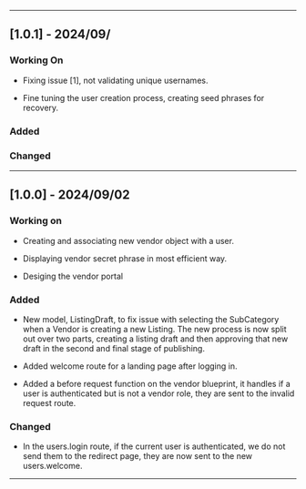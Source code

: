 ---------------------------------------------------------------------------
## [1.0.1] - 2024/09/

### Working On
- Fixing issue [1], not validating unique usernames.

- Fine tuning the user creation process, creating seed phrases for recovery.

### Added 

### Changed

---------------------------------------------------------------------------
## [1.0.0] - 2024/09/02

### Working on
- Creating and associating new vendor object with a user.

- Displaying vendor secret phrase in most efficient way.

- Desiging the vendor portal

### Added 
- New model, ListingDraft, to fix issue with selecting the SubCategory when a Vendor is 
creating a new Listing. The new process is now split out over two parts, creating a 
listing draft and then approving that new draft in the second and final stage of publishing.

- Added welcome route for a landing page after logging in.

- Added a before request function on the vendor blueprint, it handles if a user is 
authenticated but is not a vendor role, they are sent to the invalid request route.

### Changed
- In the users.login route, if the current user is authenticated, we do not send them to the redirect page, they are now sent to the new users.welcome.

---------------------------------------------------------------------------
